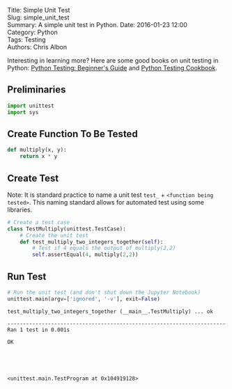 Title: Simple Unit Test  
Slug: simple_unit_test  
Summary: A simple unit test in Python. 
Date: 2016-01-23 12:00  
Category: Python  
Tags: Testing  
Authors: Chris Albon  

Interesting in learning more? Here are some good books on unit testing in Python: [Python Testing: Beginner's Guide](http://amzn.to/2j6dHLc) and [Python Testing Cookbook](http://amzn.to/2j6hubL).

## Preliminaries


```python
import unittest
import sys
```

## Create Function To Be Tested


```python
def multiply(x, y):
    return x * y
```

## Create Test

Note: It is standard practice to name a unit test `test_` + `<function being tested>`. This naming standard allows for automated test using some libraries.


```python
# Create a test case
class TestMultiply(unittest.TestCase):
    # Create the unit test
    def test_multiply_two_integers_together(self):
        # Test if 4 equals the output of multiply(2,2)
        self.assertEqual(4, multiply(2,2))
```

## Run Test


```python
# Run the unit test (and don't shut down the Jupyter Notebook)
unittest.main(argv=['ignored', '-v'], exit=False)
```

    test_multiply_two_integers_together (__main__.TestMultiply) ... ok
    
    ----------------------------------------------------------------------
    Ran 1 test in 0.001s
    
    OK





    <unittest.main.TestProgram at 0x104919128>


